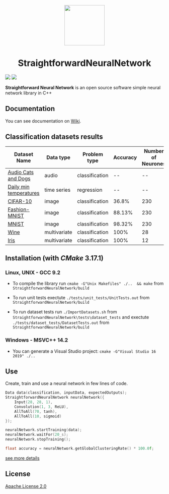 <p align="center">
    <img src="https://github.com/MatthieuHernandez/NeuralNetworkTest/blob/master/CPU_MLP.png" width="128" style="text-align:center">
    <br/>
    <h1 align="center"> StraightforwardNeuralNetwork </h1>
</p>

![](https://github.com/MatthieuHernandez/StraightforwardNeuralNetwork/workflows/Unit%20tests%20Linux/Windows/badge.svg?barnch=master)
![](https://github.com/MatthieuHernandez/StraightforwardNeuralNetwork/workflows/Dataset%20tests%20Linux/badge.svg?barnch=master)

**Straightforward Neural Network** is an open source software simple neural network library in C++

## Documentation

You can see documentation on [Wiki](https://github.com/MatthieuHernandez/StraightforwardNeuralNetwork/wiki).

## Classification datasets results
| Dataset Name | Data type | Problem type | Accuracy | Number of Neurones |                   
|--------------|-----------|--------------|----------|--------------------|                  
| [Audio Cats and Dogs](https://www.kaggle.com/mmoreaux/audio-cats-and-dogs) | audio        | classification | --     | --   |
| [Daily min temperatures](https://github.com/jbrownlee/Datasets)            | time series  | regression     | --     |  --  |
| [CIFAR-10](https://www.cs.toronto.edu/~kriz/cifar.html)                    | image        | classification | 36.8%  | 230  |
| [Fashion-MNIST](https://github.com/zalandoresearch/fashion-mnist)          | image        | classification | 88.13% | 230  |
| [MNIST](http://yann.lecun.com/exdb/mnist)                                  | image        | classification | 98.32% | 230  |
| [Wine](https://archive.ics.uci.edu/ml/datasets/wine)                       | multivariate | classification | 100%   | 28   |
| [Iris](https://archive.ics.uci.edu/ml/datasets/iris)                       | multivariate | classification | 100%   | 12   |

## Installation (with *CMake* 3.17.1)

### Linux, UNIX - GCC 9.2

* To compile the library run `cmake -G"Unix Makefiles" ./..  && make` from `StraightforwardNeuralNetwork/build`

* To run unit tests exectute `./tests/unit_tests/UnitTests.out` from `StraightforwardNeuralNetwork/build`

* To run dataset tests run `./ImportDatasets.sh` from `StraightforwardNeuralNetwork\tests\dataset_tests` and exectute `./tests/dataset_tests/DatasetTests.out` from `StraightforwardNeuralNetwork/build`
### Windows - MSVC++ 14.2
 * You can generate a Visual Studio project: `cmake -G"Visual Studio 16 2019" ./..`
 
 ## Use
Create, train and use a neural network in few lines of code.
```cpp
Data data(classification, inputData, expectedOutputs);
StraightforwardNeuralNetwork neuralNetwork({
    Input(28, 28, 1), 
    Convolution(1, 3, ReLU),
    AllToAll(70, tanh),
    AllToAll(10, sigmoid)
});

neuralNetwork.startTraining(data);
neuralNetwork.waitFor(20_s);
neuralNetwork.stopTraining();

float accuracy = neuralNetwork.getGlobalClusteringRate() * 100.0f;
```
[see more details](https://github.com/MatthieuHernandez/StraightforwardNeuralNetwork/wiki/)
## License

[Apache License 2.0](LICENSE)

